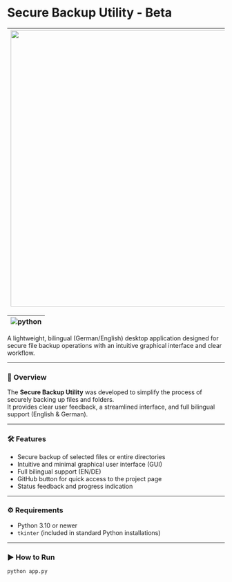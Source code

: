 # Secure Backup Utility - Beta

| <img width="1280" height="640" alt="SecureBackup" src="https://github.com/user-attachments/assets/7b820a89-9471-4738-8e4b-da238d7a373c" /> |
|---|

| ![python](https://github.com/user-attachments/assets/0481710f-1d08-4334-927b-1f6732e34dc3) |
|---|

A lightweight, bilingual (German/English) desktop application designed for secure file backup operations with an intuitive graphical interface and clear workflow.

---

### 🧩 Overview
The **Secure Backup Utility** was developed to simplify the process of securely backing up files and folders.  
It provides clear user feedback, a streamlined interface, and full bilingual support (English & German).

---

### 🛠 Features
- Secure backup of selected files or entire directories  
- Intuitive and minimal graphical user interface (GUI)  
- Full bilingual support (EN/DE)  
- GitHub button for quick access to the project page  
- Status feedback and progress indication  

---

### ⚙️ Requirements
- Python 3.10 or newer  
- `tkinter` (included in standard Python installations)

---

### ▶️ How to Run
```bash
python app.py
